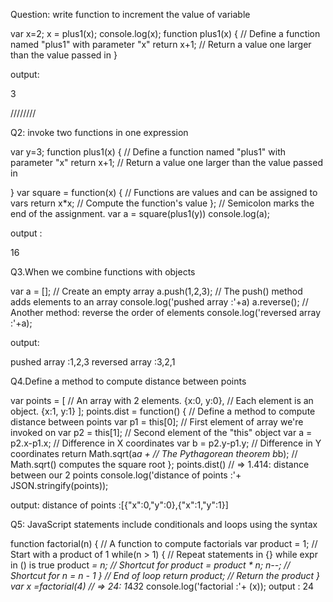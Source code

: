  Question: write function to increment the value of variable
 
   var x=2;
   x = plus1(x);
   console.log(x);
function plus1(x) { // Define a function named "plus1" with parameter "x"
return x+1; // Return a value one larger than the value passed in
}

output:

3

////////

Q2: invoke two functions in one expression

 var y=3;
function plus1(x) { // Define a function named "plus1" with parameter "x"
return x+1; // Return a value one larger than the value passed in

}
var square = function(x) { // Functions are values and can be assigned to vars
return x*x; // Compute the function's value
}; // Semicolon marks the end of the assignment.
var a = square(plus1(y))
console.log(a);


output :

16


Q3.When we combine functions with objects

 var a = []; // Create an empty array
a.push(1,2,3); // The push() method adds elements to an array
console.log('pushed array :'+a)
a.reverse(); // Another method: reverse the order of elements
console.log('reversed array :'+a);

output:

pushed array :1,2,3
reversed array :3,2,1


Q4.Define a method to compute distance between points

var points = [ // An array with 2 elements.
{x:0, y:0}, // Each element is an object.
{x:1, y:1}
];
points.dist = function() { // Define a method to compute distance between points
var p1 = this[0]; // First element of array we're invoked on
var p2 = this[1]; // Second element of the "this" object
var a = p2.x-p1.x; // Difference in X coordinates
var b = p2.y-p1.y; // Difference in Y coordinates
return Math.sqrt(a*a + // The Pythagorean theorem
b*b); // Math.sqrt() computes the square root
};
points.dist() // => 1.414: distance between our 2 points
console.log('distance of points :'+ JSON.stringify(points));

output:
distance of points :[{"x":0,"y":0},{"x":1,"y":1}]


Q5: JavaScript statements include conditionals and loops using the syntax

function factorial(n) { // A function to compute factorials
var product = 1; // Start with a product of 1
while(n > 1) { // Repeat statements in {} while expr in () is true
product *= n; // Shortcut for product = product * n;
n--; // Shortcut for n = n - 1
} // End of loop
return product; // Return the product
}
var x =factorial(4) // => 24: 1*4*3*2
console.log('factorial :'+ (x));
output :
24
